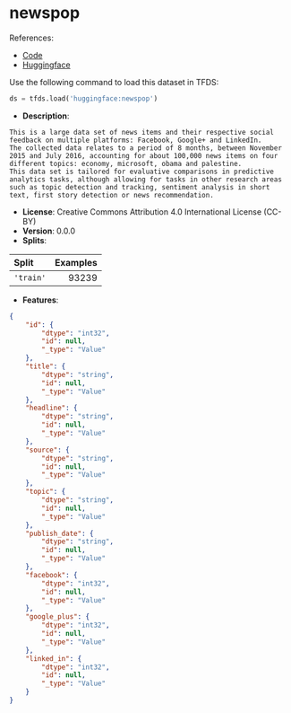 # newspop

References:

*   [Code](https://github.com/huggingface/datasets/blob/master/datasets/newspop)
*   [Huggingface](https://huggingface.co/datasets/newspop)



Use the following command to load this dataset in TFDS:

```python
ds = tfds.load('huggingface:newspop')
```

*   **Description**:

```
This is a large data set of news items and their respective social feedback on multiple platforms: Facebook, Google+ and LinkedIn.
The collected data relates to a period of 8 months, between November 2015 and July 2016, accounting for about 100,000 news items on four different topics: economy, microsoft, obama and palestine.
This data set is tailored for evaluative comparisons in predictive analytics tasks, although allowing for tasks in other research areas such as topic detection and tracking, sentiment analysis in short text, first story detection or news recommendation.
```

*   **License**: Creative Commons Attribution 4.0 International License (CC-BY)
*   **Version**: 0.0.0
*   **Splits**:

Split  | Examples
:----- | -------:
`'train'` | 93239

*   **Features**:

```json
{
    "id": {
        "dtype": "int32",
        "id": null,
        "_type": "Value"
    },
    "title": {
        "dtype": "string",
        "id": null,
        "_type": "Value"
    },
    "headline": {
        "dtype": "string",
        "id": null,
        "_type": "Value"
    },
    "source": {
        "dtype": "string",
        "id": null,
        "_type": "Value"
    },
    "topic": {
        "dtype": "string",
        "id": null,
        "_type": "Value"
    },
    "publish_date": {
        "dtype": "string",
        "id": null,
        "_type": "Value"
    },
    "facebook": {
        "dtype": "int32",
        "id": null,
        "_type": "Value"
    },
    "google_plus": {
        "dtype": "int32",
        "id": null,
        "_type": "Value"
    },
    "linked_in": {
        "dtype": "int32",
        "id": null,
        "_type": "Value"
    }
}
```


